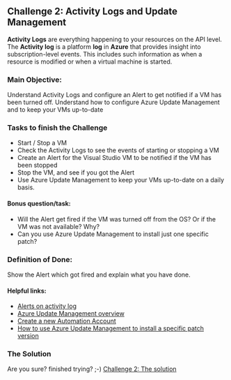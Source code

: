 
## Challenge 2:  Activity Logs and Update Management

**Activity Logs** are everything happening to your resources on the API level. The **Activity log** is a platform **log** in **Azure** that provides insight into subscription-level events. This includes such information as when a resource is modified or when a virtual machine is started.

### Main Objective:
Understand Activity Logs and configure an Alert to get notified if a VM has been turned off.
Understand how to configure Azure Update Management and to keep your VMs up-to-date

### Tasks to finish the Challenge
- Start / Stop a VM
- Check the Activity Logs to see the events of starting or stopping a VM
- Create an Alert for the Visual Studio VM to be notified if the VM has been stopped
- Stop the VM, and see if you got the Alert
- Use Azure Update Management to keep your VMs up-to-date on a daily basis.

#### Bonus question/task:
- Will the Alert get fired if the VM was turned off from the OS? Or if the VM was not available? Why?
- Can you use Azure Update Management to install just one specific patch?

### Definition of Done:
Show the Alert which got fired and explain what you have done.

#### Helpful links:
- [Alerts on activity log](https://docs.microsoft.com/en-us/azure/azure-monitor/alerts/activity-log-alerts)
- [Azure Update Management overview](https://docs.microsoft.com/en-us/azure/automation/update-management/overview)
- [Create a new Automation Account](https://docs.microsoft.com/en-us/azure/automation/automation-quickstart-create-account)
- [How to use Azure Update Management to install a specific patch version](https://www.linkedin.com/pulse/how-use-azure-update-management-install-specific-patch-mohamed-ghaleb/)

### The Solution

Are you sure? finished trying? ;-) 
[Challenge 2: The solution](https://github.com/msghaleb/AzureMonitorHackathon/blob/master/challenges/solution2.md)
